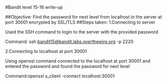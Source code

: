 #Bandit level 15-16 write-up

##Objective: Find the password for next level from localhost in the server at port 30001 encrypted by SSL/TLS
##Steps taken: 1.Connecting to server

Used the SSH command to login to the server with the provided password

Command: ssh bandit15@bandit.labs.overthewire.org -p 2220

2.Connecting to localhost at port 30001 

Using openssl command connected to the localhost at port 30001 and entered the password and found the password for next level

Command:openssl s_client -connect localhost:30001
